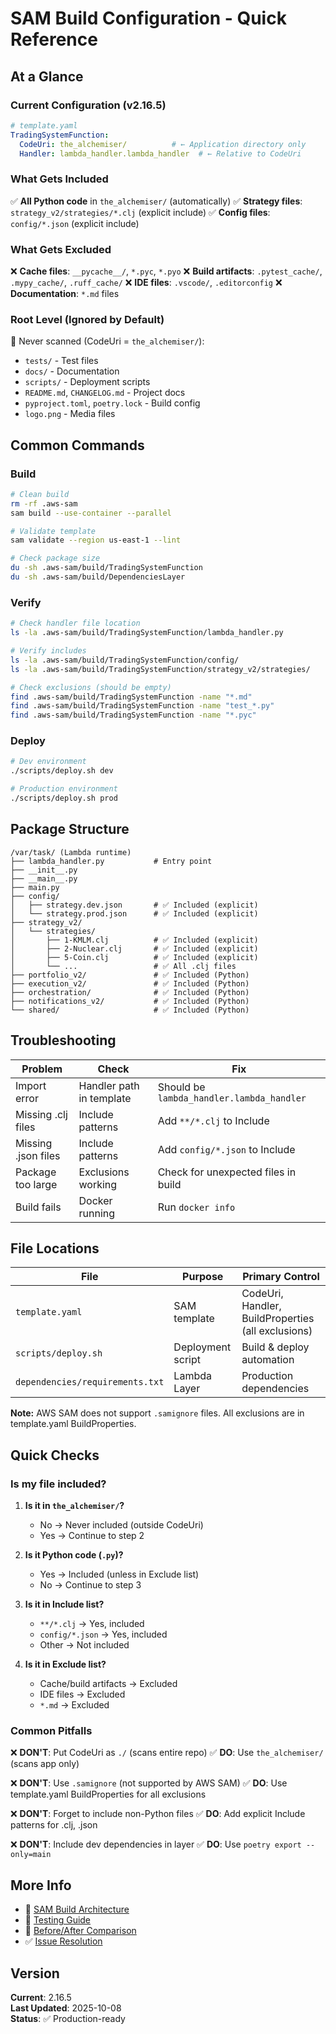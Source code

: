 # SAM Build Configuration - Quick Reference

## At a Glance

### Current Configuration (v2.16.5)

```yaml
# template.yaml
TradingSystemFunction:
  CodeUri: the_alchemiser/          # ← Application directory only
  Handler: lambda_handler.lambda_handler  # ← Relative to CodeUri
```

### What Gets Included

✅ **All Python code** in `the_alchemiser/` (automatically)
✅ **Strategy files**: `strategy_v2/strategies/*.clj` (explicit include)
✅ **Config files**: `config/*.json` (explicit include)

### What Gets Excluded

❌ **Cache files**: `__pycache__/`, `*.pyc`, `*.pyo`
❌ **Build artifacts**: `.pytest_cache/`, `.mypy_cache/`, `.ruff_cache/`
❌ **IDE files**: `.vscode/`, `.editorconfig`
❌ **Documentation**: `*.md` files

### Root Level (Ignored by Default)

🚫 Never scanned (CodeUri = `the_alchemiser/`):
- `tests/` - Test files
- `docs/` - Documentation
- `scripts/` - Deployment scripts
- `README.md`, `CHANGELOG.md` - Project docs
- `pyproject.toml`, `poetry.lock` - Build config
- `logo.png` - Media files

## Common Commands

### Build
```bash
# Clean build
rm -rf .aws-sam
sam build --use-container --parallel

# Validate template
sam validate --region us-east-1 --lint

# Check package size
du -sh .aws-sam/build/TradingSystemFunction
du -sh .aws-sam/build/DependenciesLayer
```

### Verify
```bash
# Check handler file location
ls -la .aws-sam/build/TradingSystemFunction/lambda_handler.py

# Verify includes
ls -la .aws-sam/build/TradingSystemFunction/config/
ls -la .aws-sam/build/TradingSystemFunction/strategy_v2/strategies/

# Check exclusions (should be empty)
find .aws-sam/build/TradingSystemFunction -name "*.md"
find .aws-sam/build/TradingSystemFunction -name "test_*.py"
find .aws-sam/build/TradingSystemFunction -name "*.pyc"
```

### Deploy
```bash
# Dev environment
./scripts/deploy.sh dev

# Production environment
./scripts/deploy.sh prod
```

## Package Structure

```
/var/task/ (Lambda runtime)
├── lambda_handler.py           # Entry point
├── __init__.py
├── __main__.py
├── main.py
├── config/
│   ├── strategy.dev.json       # ✅ Included (explicit)
│   └── strategy.prod.json      # ✅ Included (explicit)
├── strategy_v2/
│   └── strategies/
│       ├── 1-KMLM.clj          # ✅ Included (explicit)
│       ├── 2-Nuclear.clj       # ✅ Included (explicit)
│       ├── 5-Coin.clj          # ✅ Included (explicit)
│       └── ...                 # ✅ All .clj files
├── portfolio_v2/               # ✅ Included (Python)
├── execution_v2/               # ✅ Included (Python)
├── orchestration/              # ✅ Included (Python)
├── notifications_v2/           # ✅ Included (Python)
└── shared/                     # ✅ Included (Python)
```

## Troubleshooting

| Problem | Check | Fix |
|---------|-------|-----|
| Import error | Handler path in template | Should be `lambda_handler.lambda_handler` |
| Missing .clj files | Include patterns | Add `**/*.clj` to Include |
| Missing .json files | Include patterns | Add `config/*.json` to Include |
| Package too large | Exclusions working | Check for unexpected files in build |
| Build fails | Docker running | Run `docker info` |

## File Locations

| File | Purpose | Primary Control |
|------|---------|-----------------|
| `template.yaml` | SAM template | CodeUri, Handler, BuildProperties (all exclusions) |
| `scripts/deploy.sh` | Deployment script | Build & deploy automation |
| `dependencies/requirements.txt` | Lambda Layer | Production dependencies |

**Note:** AWS SAM does not support `.samignore` files. All exclusions are in template.yaml BuildProperties.

## Quick Checks

### Is my file included?

1. **Is it in `the_alchemiser/`?**
   - No → Never included (outside CodeUri)
   - Yes → Continue to step 2

2. **Is it Python code (`.py`)?**
   - Yes → Included (unless in Exclude list)
   - No → Continue to step 3

3. **Is it in Include list?**
   - `**/*.clj` → Yes, included
   - `config/*.json` → Yes, included
   - Other → Not included

4. **Is it in Exclude list?**
   - Cache/build artifacts → Excluded
   - IDE files → Excluded
   - `*.md` → Excluded

### Common Pitfalls

❌ **DON'T**: Put CodeUri as `./` (scans entire repo)
✅ **DO**: Use `the_alchemiser/` (scans app only)

❌ **DON'T**: Use `.samignore` (not supported by AWS SAM)
✅ **DO**: Use template.yaml BuildProperties for all exclusions

❌ **DON'T**: Forget to include non-Python files
✅ **DO**: Add explicit Include patterns for .clj, .json

❌ **DON'T**: Include dev dependencies in layer
✅ **DO**: Use `poetry export --only=main`

## More Info

- 📖 [SAM Build Architecture](./SAM_BUILD_ARCHITECTURE.md)
- 🧪 [Testing Guide](./SAM_BUILD_TESTING_GUIDE.md)
- 🔄 [Before/After Comparison](./SAM_BUILD_BEFORE_AFTER.md)
- ✅ [Issue Resolution](./ISSUE_RESOLUTION_SAM_BUILD.md)

## Version

**Current**: 2.16.5  
**Last Updated**: 2025-10-08  
**Status**: ✅ Production-ready

